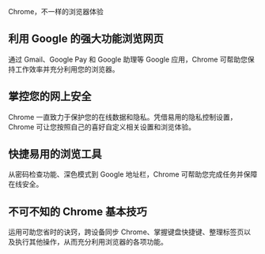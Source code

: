Chrome，不一样的浏览器体验

## 利用 Google 的强大功能浏览网页

通过 Gmail、Google Pay 和 Google 助理等 Google 应用，Chrome 可帮助您保持工作效率并充分利用您的浏览器。

## 掌控您的网上安全

Chrome 一直致力于保护您的在线数据和隐私。凭借易用的隐私控制设置，Chrome 可让您按照自己的喜好自定义相关设置和浏览体验。

## 快捷易用的浏览工具

从密码检查功能、深色模式到 Google 地址栏，Chrome 可帮助您完成任务并保障在线安全。

## 不可不知的 Chrome 基本技巧

运用可助您省时的诀窍，跨设备同步 Chrome、掌握键盘快捷键、整理标签页以及执行其他操作，从而充分利用浏览器的各项功能。
